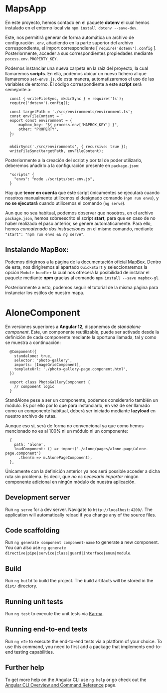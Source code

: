 # MapsApp

En este proyecto, hemos contado en el paquete **dotenv** el cual hemos instalado en el entorno local via `npm install dotenv --save-dev`.

Este, nos permitirá generar de forma automática un archivo de configuración `.env`, añadiendo en la parte superior del archivo correspondiente, el import correspondiente [ `require('dotenv').config` ].
Posteriormente, acceder a sus correspondientes propiedades mediante `pocess.env.PROPERTY_KEY`.

Podemos instanciar una nueva carpeta en la raíz del proyecto, la cual llamaremos **scripts**. En ella, podemos ubicar un nuevo fichero al que llamaremos `set-envs.js`, de esta manera, automatizaremos el uso de las variables de entorno. 
El código correspondiente a este **script** será semejante a:
```
  const { writeFileSync, mkdirSync } = require('fs');
  require('dotenv').config();

  const targetPath = './src/environments/environment.ts';
  const envFileContent = `
  export const environment = {
      mapbox_key: "${ process.env['MAPBOX_KEY'] }",
      other: "PROPERTY",
  };
  `

  mkdirSync('./src/environments', { recursive: true });
  writeFileSync(targetPath, envFileContent);
```

Posteriormente a la creación del script y por tal de poder utilizarlo, deberemos añadirlo a la configuración presente en `package.json`:
```
  "scripts" {
    "envs": "node ./scripts/set-env.js",
  }
```

Hay que **tener en cuenta** que este script únicamentes se ejecutará cuando nosotros manualmente utilicemos el designado comando (`npm run envs`), y **no se ejecutará** cuando utilicemos el comando (`ng serve`).

Aun que no sea habitual, podemos observar que nosotros, en el archivo `package.json`, hemos sobreescrito el script **start**, para que en caso de no haber realizado el paso anterior, se genere automáticamente.
Para ello, hemos *concatenado dos instrucciones* en el mismo comando, mediante `"start": "npm run envs && ng serve"`.

## Instalando MapBox:

Podemos dirigirnos a la página de la documentación oficial [MapBox](https://docs.mapbox.com/mapbox-gl-js/guides/install/). Dentro de esta, nos dirigiremos al apartado `QuickStart` y seleccionaremos la opción `Module bundler` la cual nos ofrecerá la posibilidad de instalar el paquete mediante **npm** gracias al comando `npm install --save mapbox-gl`.

Posteriormente a esto, podemos seguir el tutorial de la misma página para instanciar los estilos de nuestro mapa.


# AloneComponent

En versiones superiores a **Angular 12**, disponemos de *standalone component*. Este, un componente reutilizable, puede ser activado desde la definición de cada componente mediante la oportuna llamada, tal y como se muestra a continuación:
```
  @Component({
    standalone: true,
    selector: 'photo-gallery',
    imports: [ImageGridComponent],
    templateUrl: './photo-gallery-page.component.html',
  })

  export class PhotoGalleryComponent {
    // component logic
  }
```

StandAlone pese a ser un componente, podemos considerarlo también un módulo. Es por ello por lo que para instanciarlo, en vez de ser llamado como un componente habitual, deberá ser iniciado mediante **lazyload** en nuestro archivo de rutas.

Aunque eso si, será de forma no convencional ya que como hemos mencionado no es al 100% ni un módulo ni un componente:
```
  {
    path: 'alone',
    loadComponent: () => import('./alone/pages/alone-page/alone-page.component')
      .then(m => m.AlonePageComponent),
  },
```

Únicamente con la definición anterior ya nos será possible acceder a dicha ruta sin problema. Es decir, que *no es necesario importar* ningún componente adicional en ningún módulo de nuestra aplicación.





## Development server

Run `ng serve` for a dev server. Navigate to `http://localhost:4200/`. The application will automatically reload if you change any of the source files.

## Code scaffolding

Run `ng generate component component-name` to generate a new component. You can also use `ng generate directive|pipe|service|class|guard|interface|enum|module`.

## Build

Run `ng build` to build the project. The build artifacts will be stored in the `dist/` directory.

## Running unit tests

Run `ng test` to execute the unit tests via [Karma](https://karma-runner.github.io).

## Running end-to-end tests

Run `ng e2e` to execute the end-to-end tests via a platform of your choice. To use this command, you need to first add a package that implements end-to-end testing capabilities.

## Further help

To get more help on the Angular CLI use `ng help` or go check out the [Angular CLI Overview and Command Reference](https://angular.io/cli) page.
